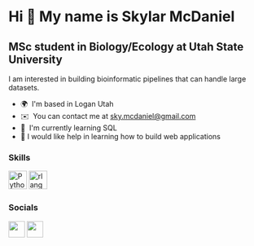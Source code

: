Hi 👋 My name is Skylar McDaniel
================================

MSc student in Biology/Ecology at Utah State University
-------------------------------------------------------

I am interested in building bioinformatic pipelines that can handle large datasets.

* 🌍  I'm based in Logan Utah
* ✉️  You can contact me at [sky.mcdaniel@gmail.com](mailto:sky.mcdaniel@gmail.com)
* 🧠  I'm currently learning SQL
* 🤨  I would like help in learning how to build web applications

### Skills


<p align="left">
<a href="https://www.python.org/" target="_blank" rel="noreferrer"><img src="https://raw.githubusercontent.com/danielcranney/readme-generator/main/public/icons/skills/python-colored.svg" width="36" height="36" alt="Python" /></a>
<a href="https://www.r-project.org/" target="_blank" rel="noreferrer"><img src="https://raw.githubusercontent.com/danielcranney/readme-generator/main/public/icons/skills/rlang-colored.svg" width="36" height="36" alt="rlang" /></a>
</p>


### Socials

<p align="left"> <a href="https://www.github.com/SkylarMcDaniel" target="_blank" rel="noreferrer"><img src="https://raw.githubusercontent.com/danielcranney/readme-generator/main/public/icons/socials/github-dark.svg" width="32" height="32" /></a> <a href="https://www.linkedin.com/in/christopher-mcdaniel-892b60193/" target="_blank" rel="noreferrer"><img src="https://raw.githubusercontent.com/danielcranney/readme-generator/main/public/icons/socials/linkedin.svg" width="32" height="32" /></a></p>
